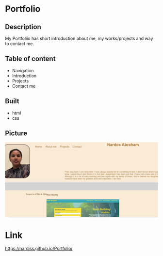 # Portfolio

## Description

My Portfoliio has short introduction about me, my works/projects and way to
contact me.

## Table of content

* Navigation
* Introduction
* Projects
* Contact me

## Built 

* html
* css

## Picture
![Screenshot](/assets/screenshot.png?)

# Link

https://nardiss.github.io/Portfolio/


